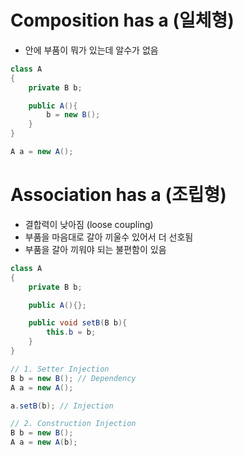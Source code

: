 # Composition has a (일체형)
- 안에 부품이 뭐가 있는데 알수가 없음
```java
class A
{
    private B b;

    public A(){
        b = new B();
    }
}

A a = new A();
```

# Association has a (조립형)
- 결합력이 낮아짐 (loose coupling)
- 부품을 마음대로 갈아 끼울수 있어서 더 선호됨
- 부품을 갈아 끼워야 되는 불편함이 있음
```java
class A
{
    private B b;

    public A(){};

    public void setB(B b){
        this.b = b;
    }
}

// 1. Setter Injection
B b = new B(); // Dependency
A a = new A();

a.setB(b); // Injection

// 2. Construction Injection
B b = new B();
A a = new A(b);
```